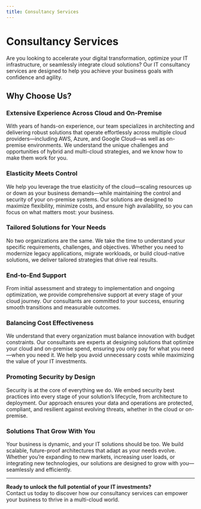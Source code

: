 ```yaml
---
title: Consultancy Services
---
```


# Consultancy Services

Are you looking to accelerate your digital transformation, optimize your IT infrastructure, or seamlessly integrate cloud solutions? Our IT consultancy services are designed to help you achieve your business goals with confidence and agility.

## Why Choose Us?

### Extensive Experience Across Cloud and On-Premise

With years of hands-on experience, our team specializes in architecting and delivering robust solutions that operate effortlessly across multiple cloud providers—including AWS, Azure, and Google Cloud—as well as on-premise environments. We understand the unique challenges and opportunities of hybrid and multi-cloud strategies, and we know how to make them work for you.

### Elasticity Meets Control

We help you leverage the true elasticity of the cloud—scaling resources up or down as your business demands—while maintaining the control and security of your on-premise systems. Our solutions are designed to maximize flexibility, minimize costs, and ensure high availability, so you can focus on what matters most: your business.

### Tailored Solutions for Your Needs

No two organizations are the same. We take the time to understand your specific requirements, challenges, and objectives. Whether you need to modernize legacy applications, migrate workloads, or build cloud-native solutions, we deliver tailored strategies that drive real results.

### End-to-End Support

From initial assessment and strategy to implementation and ongoing optimization, we provide comprehensive support at every stage of your cloud journey. Our consultants are committed to your success, ensuring smooth transitions and measurable outcomes.

### Balancing Cost Effectiveness

We understand that every organization must balance innovation with budget constraints. Our consultants are experts at designing solutions that optimize your cloud and on-premise spend, ensuring you only pay for what you need—when you need it. We help you avoid unnecessary costs while maximizing the value of your IT investments.

### Promoting Security by Design

Security is at the core of everything we do. We embed security best practices into every stage of your solution’s lifecycle, from architecture to deployment. Our approach ensures your data and operations are protected, compliant, and resilient against evolving threats, whether in the cloud or on-premise.

### Solutions That Grow With You

Your business is dynamic, and your IT solutions should be too. We build scalable, future-proof architectures that adapt as your needs evolve. Whether you’re expanding to new markets, increasing user loads, or integrating new technologies, our solutions are designed to grow with you—seamlessly and efficiently.

---

**Ready to unlock the full potential of your IT investments?**  
Contact us today to discover how our consultancy services can empower your business to thrive in a multi-cloud world.


